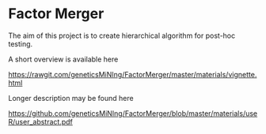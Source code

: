 # Factor Merger 

The aim of this project is to create hierarchical algorithm for post-hoc testing.

A short overview is available here

https://rawgit.com/geneticsMiNIng/FactorMerger/master/materials/vignette.html

Longer description may be found here

https://github.com/geneticsMiNIng/FactorMerger/blob/master/materials/useR/user_abstract.pdf

